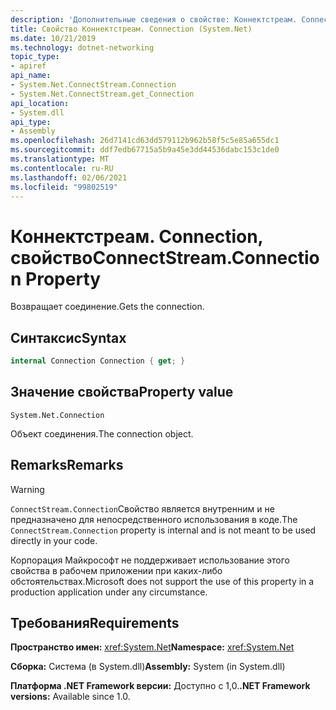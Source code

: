 ```yaml
---
description: 'Дополнительные сведения о свойстве: Коннектстреам. Connection'
title: Свойство Коннектстреам. Connection (System.Net)
ms.date: 10/21/2019
ms.technology: dotnet-networking
topic_type:
- apiref
api_name:
- System.Net.ConnectStream.Connection
- System.Net.ConnectStream.get_Connection
api_location:
- System.dll
api_type:
- Assembly
ms.openlocfilehash: 26d7141cd63dd579112b962b58f5c5e85a655dc1
ms.sourcegitcommit: ddf7edb67715a5b9a45e3dd44536dabc153c1de0
ms.translationtype: MT
ms.contentlocale: ru-RU
ms.lasthandoff: 02/06/2021
ms.locfileid: "99802519"
---
```

# <a name="connectstreamconnection-property"></a><span data-ttu-id="ff845-103">Коннектстреам. Connection, свойство</span><span class="sxs-lookup"><span data-stu-id="ff845-103">ConnectStream.Connection Property</span></span>

<span data-ttu-id="ff845-104">Возвращает соединение.</span><span class="sxs-lookup"><span data-stu-id="ff845-104">Gets the connection.</span></span>

## <a name="syntax"></a><span data-ttu-id="ff845-105">Синтаксис</span><span class="sxs-lookup"><span data-stu-id="ff845-105">Syntax</span></span>

```csharp
internal Connection Connection { get; }
```

## <a name="property-value"></a><span data-ttu-id="ff845-106">Значение свойства</span><span class="sxs-lookup"><span data-stu-id="ff845-106">Property value</span></span>

`System.Net.Connection`

<span data-ttu-id="ff845-107">Объект соединения.</span><span class="sxs-lookup"><span data-stu-id="ff845-107">The connection object.</span></span>

## <a name="remarks"></a><span data-ttu-id="ff845-108">Remarks</span><span class="sxs-lookup"><span data-stu-id="ff845-108">Remarks</span></span>

> [!WARNING]
> <span data-ttu-id="ff845-109">`ConnectStream.Connection`Свойство является внутренним и не предназначено для непосредственного использования в коде.</span><span class="sxs-lookup"><span data-stu-id="ff845-109">The `ConnectStream.Connection` property is internal and is not meant to be used directly in your code.</span></span>
>
> <span data-ttu-id="ff845-110">Корпорация Майкрософт не поддерживает использование этого свойства в рабочем приложении при каких-либо обстоятельствах.</span><span class="sxs-lookup"><span data-stu-id="ff845-110">Microsoft does not support the use of this property in a production application under any circumstance.</span></span>

## <a name="requirements"></a><span data-ttu-id="ff845-111">Требования</span><span class="sxs-lookup"><span data-stu-id="ff845-111">Requirements</span></span>

<span data-ttu-id="ff845-112">**Пространство имен:** <xref:System.Net></span><span class="sxs-lookup"><span data-stu-id="ff845-112">**Namespace:** <xref:System.Net></span></span>

<span data-ttu-id="ff845-113">**Сборка:** Система (в System.dll)</span><span class="sxs-lookup"><span data-stu-id="ff845-113">**Assembly:** System (in System.dll)</span></span>

<span data-ttu-id="ff845-114">**Платформа .NET Framework версии:** Доступно с 1,0.</span><span class="sxs-lookup"><span data-stu-id="ff845-114">**.NET Framework versions:** Available since 1.0.</span></span>
